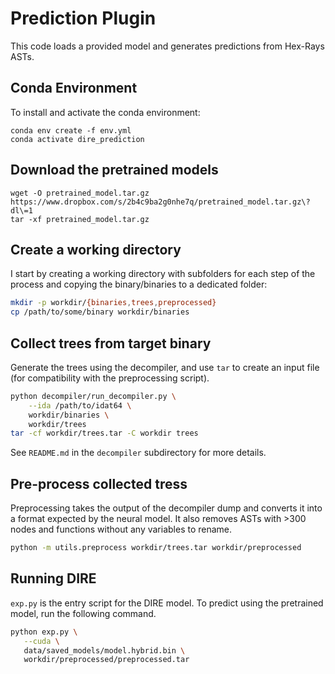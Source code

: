 # Prediction Plugin

This code loads a provided model and generates predictions from Hex-Rays ASTs.

## Conda Environment

To install and activate the conda environment:

```
conda env create -f env.yml
conda activate dire_prediction
```

## Download the pretrained models

```
wget -O pretrained_model.tar.gz https://www.dropbox.com/s/2b4c9ba2g0nhe7q/pretrained_model.tar.gz\?dl\=1
tar -xf pretrained_model.tar.gz
```

## Create a working directory

I start by creating a working directory with subfolders for each step of the
process and copying the binary/binaries to a dedicated folder:

```bash
mkdir -p workdir/{binaries,trees,preprocessed}
cp /path/to/some/binary workdir/binaries
```

## Collect trees from target binary

Generate the trees using the decompiler, and use `tar` to create an input file (for
compatibility with the preprocessing script).

```bash
python decompiler/run_decompiler.py \
    --ida /path/to/idat64 \
    workdir/binaries \
    workdir/trees
tar -cf workdir/trees.tar -C workdir trees
```

See `README.md` in the `decompiler` subdirectory for more details.

## Pre-process collected tress

Preprocessing takes the output of the decompiler dump and converts it into a
format expected by the neural model. It also removes ASTs with >300 nodes and
functions without any variables to rename.

```bash
python -m utils.preprocess workdir/trees.tar workdir/preprocessed
```

## Running DIRE

`exp.py` is the entry script for the DIRE model.
To predict using the  pretrained model, run the following command.

 ```bash
python exp.py \
    --cuda \
    data/saved_models/model.hybrid.bin \
    workdir/preprocessed/preprocessed.tar
```
